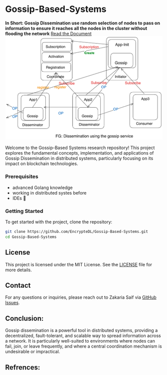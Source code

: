 # Gossip-Based-Systems
**In Short: Gossip Dissemination use random selection of nodes to pass on information to ensure it reaches all the nodes in the cluster without flooding the network**
[Read the Document](https://github.com/EncrypteDL/Gossip-Based-Systems/blob/main/Document.md)
![alt text](assets/image.png)

Welcome to the Gossip-Based Systems research repository! This project explores the fundamental concepts, implementation, and applications of Gossip Dissemination in distributed systems, particularly focusing on its impact on blockchain technologies.

### Prerequisites
- advanced Golang knowledge 
- working in distributed systes before
- IDEs 🫢

### Getting Started
To get started with the project, clone the repository:

```bash
git clone https://github.com/EncrypteDL/Gossip-Based-Systems.git
cd Gossip-Based-Systems
```

## License

This project is licensed under the MIT License. See the [LICENSE](LICENSE) file for more details.

## Contact

For any questions or inquiries, please reach out to Zakaria Saif via [GitHub Issues](https://github.com/EncrypteDL/Gossip-Based-Systems/issues).

## Conclusion:

Gossip dissemination is a powerful tool in distributed systems, providing a decentralized, fault-tolerant, and scalable way to spread information across a network. It is particularly well-suited to environments where nodes can fail, join, or leave frequently, and where a central coordination mechanism is undesirable or impractical.

## Refrences:
